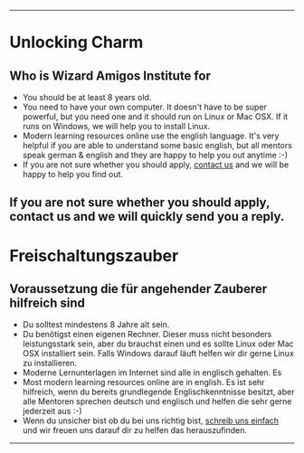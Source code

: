 
---
[](#english)
# Unlocking Charm

## Who is Wizard Amigos Institute for

* You should be at least 8 years old.
* You need to have your own computer. It doesn't have to be super powerful, but you need one and it should run on Linux or Mac OSX. If it runs on Windows, we will help you to install Linux.
* Modern learning resources online use the english language. It's very helpful if you are able to understand some basic english, but all mentors speak german & english and they are happy to help you out anytime :-)
* If you are not sure whether you should apply, [contact us](mailto:wizard@amigos.institute) and we will be happy to help you find out.

If you are not sure whether you should apply, contact us and we will quickly send you a reply.
---
[](#german)
# Freischaltungszauber

## Voraussetzung  die für angehender Zauberer hilfreich sind

* Du solltest mindestens 8 Jahre alt sein.
* Du benötigst einen eigenen Rechner. Dieser muss nicht besonders leistungsstark sein, aber du brauchst einen und es sollte Linux oder Mac OSX installiert sein. Falls Windows darauf läuft helfen wir dir gerne Linux zu installieren.
* Moderne Lernunterlagen im Internet sind alle in englisch gehalten. Es
* Most modern learning resources online are in english. Es ist sehr hilfreich, wenn du bereits grundlegende Englischkenntnisse besitzt, aber alle Mentoren sprechen deutsch und englisch und helfen die sehr gerne jederzeit aus :-)
* Wenn du unsicher bist ob du bei uns richtig bist, [schreib uns einfach](mailto:wizard@amigos.institute) und wir freuen uns darauf dir zu helfen das herauszufinden.

---
